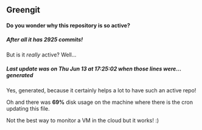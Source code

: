## Greengit

#### Do you wonder why this repository is so active?

##### After all it has 2925 commits!

But is it *really* active? Well...

##### Last update was on Thu Jun 13 at 17:25:02 when those lines were... generated

Yes, generated, because it certainly helps a lot to have such an active repo!

Oh and there was **69%** disk usage on the machine
where there is the cron updating this file.

Not the best way to monitor a VM in the cloud but it works! :)
